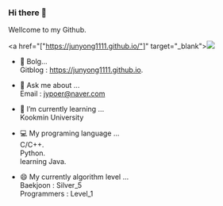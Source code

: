 ### Hi there 👋
Wellcome to my Github.  

<a href="["https://junyong1111.github.io/"]" target="_blank"><img src="https://img.shields.io/badge/[GitBolg]-[222222]?style=flat-square&logo=[GitHub Pages]&logoColor=white"/></a>


- 🐣 Bolg...  
 Gitblog : https://junyong1111.github.io.  


- 💬 Ask me about ...  
 Email : jypoer@naver.com  

- 🌱 I’m currently learning ...  
 Kookmin University
 - 💻 My programing language ...  
  C/C++.  
  Python.  
  learning Java.
  
 - 😄 My currently algorithm level ...  
  Baekjoon : Silver_5  
  Programmers : Level_1   
  
 

<!--
**junyong1111/junyong1111** is a ✨ _special_ ✨ repository because its `README.md` (this file) appears on your GitHub profile.

Here are some ideas to get you started:

- 🔭 I’m currently working on ...
- 🌱 I’m currently learning ...
- 👯 I’m looking to collaborate on ...
- 🤔 I’m looking for help with ...
- 💬 Ask me about ...
- 📫 How to reach me: ...
- 😄 Pronouns: ...
- ⚡ Fun fact: ...
-->
